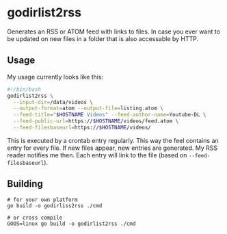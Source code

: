 # godirlist2rss

Generates an RSS or ATOM feed with links to files. In case you ever want to be updated on new files in a folder that is also accessable by HTTP.

## Usage

My usage currently looks like this:

```bash
#!/bin/bash
godirlist2rss \
  --input-dir=/data/videos \
  --output-format=atom --output-file=listing.atom \
  --feed-title="$HOSTNAME Videos" --feed-author-name=Youtube-DL \
  --feed-public-url=https://$HOSTNAME/videos/feed.atom \
  --feed-filesbaseurl=https://$HOSTNAME/videos/
```

This is executed by a crontab entry regularly. This way the feel contains an entry for every file. If new files appear, new entries are generated. My RSS reader notifies me then. Each entry will link to the file (based on `--feed-filesbaseurl`).

## Building

```terminal
# for your own platform
go build -o godirliss2rss ./cmd

# or cross compile
GOOS=linux go build -o godirlist2rss ./cmd
```
